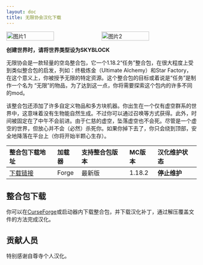 ```yaml
---
layout: doc
title: 无限协会汉化下载
---
```


<div style="display: flex">
  <img src="https://media.forgecdn.net/attachments/474/471/infinity.png" style="width:50%" alt="图片1">
  <img src="https://media.forgecdn.net/attachments/474/469/bannernew.png" style="width:50%" alt="图片2">
</div>

**创建世界时，请将世界类型设为SKYBLOCK**

无限协会是一款轻量的空岛整合包，它一个1.18.2“任务”整合包，在很大程度上受到类似整合包的启发，列如：终极炼金（Ultimate Alchemy）和Star Factory，在这个意义上，你被授予无限的特定资源。这个整合包的目标或着说是“任务”是制作一个名为 “无限”的物品，为了达到这一点，你将需要探索这个包内的许多不同的mod。

该整合包还添加了许多自定义物品和多方块机器。你出生在一个仅有虚空群系的世界中，这意味着没有生物能自然生成。不过你可以通过召唤等方式获得。此外，时间被固定在了中午不会前进。由于仁慈的虚空，坠落虚空也不会死。尽管是一个虚空的世界，但放心并不会（必然）杀死你。如果你掉下去了，你只会绕到顶部，安全地降落在平台上（你将开始半颗心生存）。

<DownloadLinks :methods="[
  { id: 'baidu-drive', text: '下载汉化', icon: '/imgs/svg/baidu-drive.svg', link: 'https://pan.baidu.com/s/1OI533N2IMHssFsoGm5o0lg?pwd=x068#list/path=%2F%E8%87%AA%E5%B0%8A%E5%AF%BA%E6%B1%89%E5%8C%96%E5%85%A8%E9%9B%86%2F1.18.x%2FInfinity%20Foundation' },
  { id: 'bilibili', text: '专栏介绍', icon: '/imgs/svg/bilibili.svg', link: 'https://www.bilibili.com/read/cv18916475/' },
  { id: 'lazy', text: '懒汉下载', icon: '/imgs/lazydl.png', link: 'https://pan.baidu.com/s/1OI533N2IMHssFsoGm5o0lg?pwd=x068#list/path=%2F%E8%87%AA%E5%B0%8A%E5%AF%BA%E6%B1%89%E5%8C%96%E5%85%A8%E9%9B%86%2F1.18.x%2FInfinity%20Foundation' }
]" />

| 整合包下载地址                                                                 | 加载器 | 支持整合包版本 | MC版本 | 汉化维护状态 |
| :----------------------------------------------------------------------------- | :----- | :------------- | :----- | :----------- |
| [下载链接](https://www.curseforge.com/minecraft/modpacks/infinity-foundation/) | Forge  | 最新版         | 1.18.2 | **停止维护** |

## 整合包下载

你可以在[CurseForge](https://www.curseforge.com/minecraft/modpacks/infinity-foundation/files/)或启动器内下载整合包，并下载汉化补丁，通过解压覆盖文件的方法完成汉化。

## 贡献人员

特别感谢自尊寺个人汉化。

<DocSupport />

